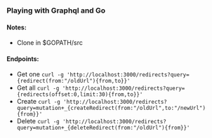 ### Playing with Graphql and Go

#### Notes:

* Clone in $GOPATH/src

#### Endpoints:
* Get one `curl -g 'http://localhost:3000/redirects?query={redirect(from:"/oldUrl"){from,to}}'`
* Get all `curl -g 'http://localhost:3000/redirects?query={redirects(offset:0,limit:30){from,to}}'`
* Create `curl -g 'http://localhost:3000/redirects?query=mutation+_{createRedirect(from:"/oldUrl",to:"/newUrl"){from}}'`
* Delete `curl -g 'http://localhost:3000/redirects?query=mutation+_{deleteRedirect(from:"/oldUrl"){from}}'`